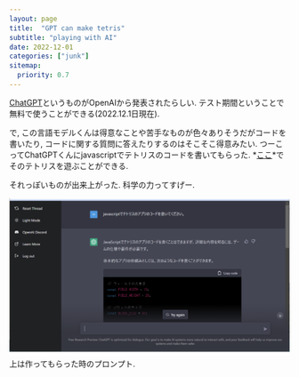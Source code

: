 ```yaml
---
layout: page
title:  "GPT can make tetris"
subtitle: "playing with AI"
date: 2022-12-01
categories: ["junk"]
sitemap:
  priority: 0.7
---
```

<!--more-->
[ChatGPT](https://chat.openai.com/chat)というものがOpenAIから発表されたらしい. テスト期間ということで無料で使うことができる(2022.12.1日現在).

で, この言語モデルくんは得意なことや苦手なものが色々ありそうだがコードを書いたり, コードに関する質問に答えたりするのはそこそこ得意みたい. つーこってChatGPTくんにjavascriptでテトリスのコードを書いてもらった. *[ここ](/toy/tetris.html)*でそのテトリスを遊ぶことができる.

それっぽいものが出来上がった. 科学の力ってすげー.

![](/assets/img/chatGPT_tetris.png)
上は作ってもらった時のプロンプト.